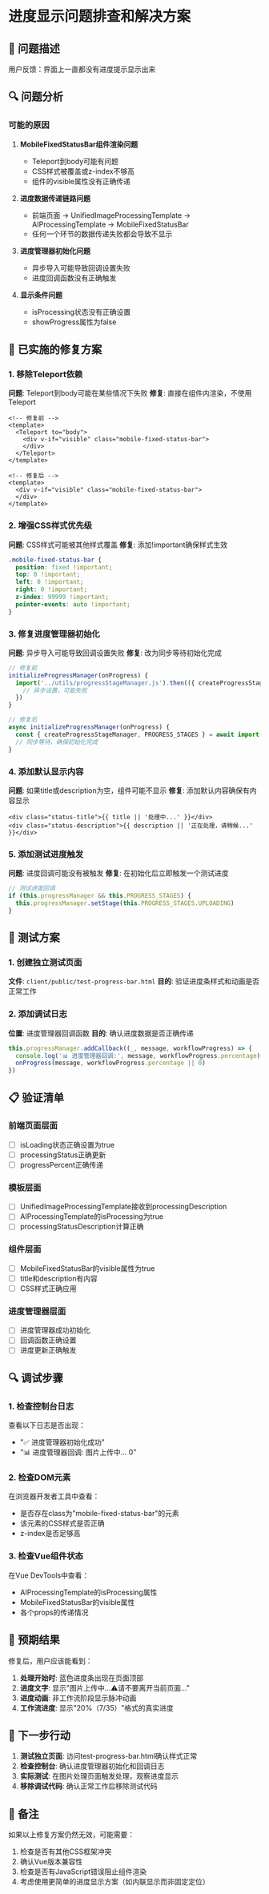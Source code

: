 # 进度显示问题排查和解决方案

## 🐛 问题描述

用户反馈：界面上一直都没有进度提示显示出来

## 🔍 问题分析

### 可能的原因

1. **MobileFixedStatusBar组件渲染问题**
   - Teleport到body可能有问题
   - CSS样式被覆盖或z-index不够高
   - 组件的visible属性没有正确传递

2. **进度数据传递链路问题**
   - 前端页面 -> UnifiedImageProcessingTemplate -> AIProcessingTemplate -> MobileFixedStatusBar
   - 任何一个环节的数据传递失败都会导致不显示

3. **进度管理器初始化问题**
   - 异步导入可能导致回调设置失败
   - 进度回调函数没有正确触发

4. **显示条件问题**
   - isProcessing状态没有正确设置
   - showProgress属性为false

## 🔧 已实施的修复方案

### 1. 移除Teleport依赖
**问题**: Teleport到body可能在某些情况下失败
**修复**: 直接在组件内渲染，不使用Teleport

```vue
<!-- 修复前 -->
<template>
  <Teleport to="body">
    <div v-if="visible" class="mobile-fixed-status-bar">
    </div>
  </Teleport>
</template>

<!-- 修复后 -->
<template>
  <div v-if="visible" class="mobile-fixed-status-bar">
  </div>
</template>
```

### 2. 增强CSS样式优先级
**问题**: CSS样式可能被其他样式覆盖
**修复**: 添加!important确保样式生效

```css
.mobile-fixed-status-bar {
  position: fixed !important;
  top: 0 !important;
  left: 0 !important;
  right: 0 !important;
  z-index: 99999 !important;
  pointer-events: auto !important;
}
```

### 3. 修复进度管理器初始化
**问题**: 异步导入可能导致回调设置失败
**修复**: 改为同步等待初始化完成

```javascript
// 修复前
initializeProgressManager(onProgress) {
  import('../utils/progressStageManager.js').then(({ createProgressStageManager, PROGRESS_STAGES }) => {
    // 异步设置，可能失败
  })
}

// 修复后
async initializeProgressManager(onProgress) {
  const { createProgressStageManager, PROGRESS_STAGES } = await import('../utils/progressStageManager.js')
  // 同步等待，确保初始化完成
}
```

### 4. 添加默认显示内容
**问题**: 如果title或description为空，组件可能不显示
**修复**: 添加默认内容确保有内容显示

```vue
<div class="status-title">{{ title || '处理中...' }}</div>
<div class="status-description">{{ description || '正在处理，请稍候...' }}</div>
```

### 5. 添加测试进度触发
**问题**: 进度回调可能没有被触发
**修复**: 在初始化后立即触发一个测试进度

```javascript
// 测试进度回调
if (this.progressManager && this.PROGRESS_STAGES) {
  this.progressManager.setStage(this.PROGRESS_STAGES.UPLOADING)
}
```

## 🧪 测试方案

### 1. 创建独立测试页面
**文件**: `client/public/test-progress-bar.html`
**目的**: 验证进度条样式和动画是否正常工作

### 2. 添加调试日志
**位置**: 进度管理器回调函数
**目的**: 确认进度数据是否正确传递

```javascript
this.progressManager.addCallback((_, message, workflowProgress) => {
  console.log('📊 进度管理器回调:', message, workflowProgress.percentage)
  onProgress(message, workflowProgress.percentage || 0)
})
```

## 📋 验证清单

### 前端页面层面
- [ ] isLoading状态正确设置为true
- [ ] processingStatus正确更新
- [ ] progressPercent正确传递

### 模板层面
- [ ] UnifiedImageProcessingTemplate接收到processingDescription
- [ ] AIProcessingTemplate的isProcessing为true
- [ ] processingStatusDescription计算正确

### 组件层面
- [ ] MobileFixedStatusBar的visible属性为true
- [ ] title和description有内容
- [ ] CSS样式正确应用

### 进度管理器层面
- [ ] 进度管理器成功初始化
- [ ] 回调函数正确设置
- [ ] 进度更新正确触发

## 🔍 调试步骤

### 1. 检查控制台日志
查看以下日志是否出现：
- "✅ 进度管理器初始化成功"
- "📊 进度管理器回调: 图片上传中... 0"

### 2. 检查DOM元素
在浏览器开发者工具中查看：
- 是否存在class为"mobile-fixed-status-bar"的元素
- 该元素的CSS样式是否正确
- z-index是否足够高

### 3. 检查Vue组件状态
在Vue DevTools中查看：
- AIProcessingTemplate的isProcessing属性
- MobileFixedStatusBar的visible属性
- 各个props的传递情况

## 🎯 预期结果

修复后，用户应该能看到：

1. **处理开始时**: 蓝色进度条出现在页面顶部
2. **进度文字**: 显示"图片上传中...⚠️请不要离开当前页面..."
3. **进度动画**: 非工作流阶段显示脉冲动画
4. **工作流进度**: 显示"20%（7/35）"格式的真实进度

## 🚀 下一步行动

1. **测试独立页面**: 访问test-progress-bar.html确认样式正常
2. **检查控制台**: 确认进度管理器初始化和回调日志
3. **实际测试**: 在图片处理页面触发处理，观察进度显示
4. **移除调试代码**: 确认正常工作后移除测试代码

## 📝 备注

如果以上修复方案仍然无效，可能需要：
1. 检查是否有其他CSS框架冲突
2. 确认Vue版本兼容性
3. 检查是否有JavaScript错误阻止组件渲染
4. 考虑使用更简单的进度显示方案（如内联显示而非固定定位）
